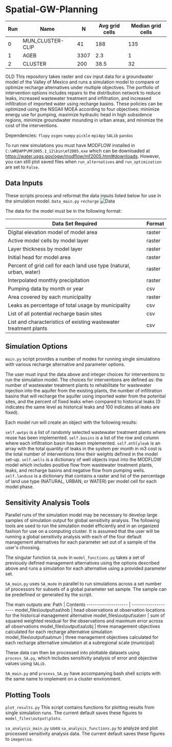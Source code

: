 # Spatial-GW-Planning

Run | Name | N | Avg grid cells | Median grid cells
----- | ------ | ------ | ---------------- | -------------------
0 | MUN_CLUSTER-CLIP | 41 | 188 | 135
1 | AGEB | 3307 | 2.3 | 1
2 | CLUSTER | 200 | 38.5 | 32

OLD
This repository takes raster and csv input data for a groundwater model of the Valley of Mexico and runs a simulation model to compare or optimize recharge alternatives under multiple objectives. The portfolio of intervention options includes repairs to the distribution network to reduce leaks, increased wastewater treatment and infiltration, and increased infiltration of imported water using recharge basins. These policies can be optimized using the NSGAII MOEA according to four objectives: minimize energy use for pumping, maximize hydraulic head in high subsidence regions, minimize groundwater mounding in urban areas, and minimize the cost of the interventions.

Dependencies: ```flopy``` ```osgeo``` ```numpy``` ```pickle``` ```mpi4py``` ```SALib``` ```pandas```

To run new simulations you must have MODFLOW installed in ```C:\WRDAPP\MF2005.1_12\bin\mf2005.exe``` which can be downloaded at https://water.usgs.gov/ogw/modflow/mf2005.html#downloads. However, you can still plot saved files when ```run_alternatives``` and ```run_optimization``` are set to ```False```.

## Data Inputs
These scripts process and reformat the data inputs listed below for use in the simulation model.
```Data_main.py```
```recharge```
![Data](/images/data_processing.png)

The data for the model must be in the following format:

Data Set Required | Format
-------------------- | --------------------
Digital elevation model of model area | raster
Active model cells by model layer | raster
Layer thickness by model layer | raster
Initial head for model area | raster
Percent of grid cell for each land use type (natural, urban, water) | raster
Interpolated monthly precipitation | raster
Pumping data by month or year | csv
Area covered by each municipality | raster
Leaks as percentage of total usage by municipality | csv
List of all potential recharge basin sites | csv
List and characteristics of existing wastewater treatment plants | csv

## Simulation Options
```main.py``` script provides a number of modes for running single simulations with various recharge alternative and parameter options.

The user must input the data above and integer choices for interventions to run the simulation model. The choices for interventions are defined as: the number of wastewater treatment plants to rehabilitate for wastewater injection into the aquifer from the existing plants, the number of infiltration basins that will recharge the aquifer using imported water from the potential sites, and the percent of fixed leaks when compared to historical leaks (0 indicates the same level as historical leaks and 100 indicates all leaks are fixed).

Each model run will create an object with the following results:

 ```self.wwtps``` is a list of randomly selected wastewater treatment plants where reuse has been implemented. ```self.basins``` is a list of the row and column where each infiltration basin has been implemented. ```self.mthlyleak``` is an array with the total quantity of leaks in the system per month in m3 cost is the total number of interventions time their weights defined in the model set-up. ```self.wells``` is a dictionary of well objects input into the MODFLOW model which includes positive flow from wastewater treatment plants, leaks, and recharge basins and negative flow from pumping wells. ```self.landuse``` is a dictionary that contains a raster and list of the percentage of land use type (NATURAL, URBAN, or WATER) per model cell for each model phase.

## Sensitivity Analysis Tools
Parallel runs of the simulation model may be necessary to develop large samples of simulation output for global sensitivity analysis. The following tools are used to run the simulation model efficiently and in an organized fashion for use on a computing cluster. It is assumed that the user will be running a global sensitivity analysis with each of the four default management alternatives for each parameter set out of a sample of the user's choosing.

The singular function ```SA_mode``` in ```model_functions.py``` takes a set of previously defined management alternatives using the options described above and runs a simulation for each alternative using a provided parameter set.

```SA_main.py``` uses ```SA_mode``` in parallel to run simulations across a set number of processors for subsets of a global parameter set sample. The sample can be predefined or generated by the script.

The main outputs are:
Path | Contents
-------------------- | --------------------
model_files\output\sa\hob | head observations at observation locations for the historical management alternative
model_files\output\sa\err | sum of squared weighted residual for the observations and maximum error across all observations
model_files\output\sa\obj | three management objectives calculated for each recharge alternative simulation
model_files\output\sa\mun | three management objectives calculated for each recharge alternative simulation at a subregional scale (municipal)

These data can then be processed into plottable datasets using ```process_SA.py```, which includes sensitivity analysis of error and objective values using ```SALib```.

```SA_main.py``` and ```process_SA.py``` have accompanying bash shell scripts with the same name to implement on a cluster environment.

## Plotting Tools
```plot_results.py```
This script contains functions for plotting results from single simulation runs. The current default saves these figures to ```model_files\output\plots```.

```sa_analysis_main.py``` uses ```sa_analysis_functions.py``` to analyze and plot processed sensitivity analysis data. The current default saves these figures to ```images\sa```.

